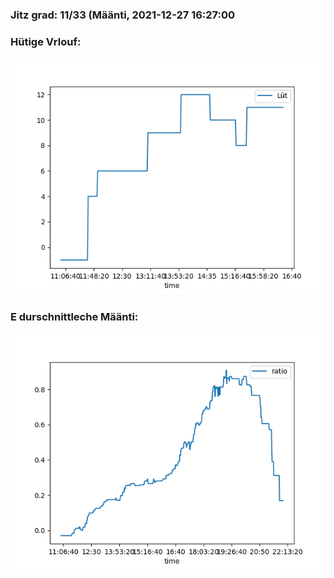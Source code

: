 ### Jitz grad: 11/33 (Määnti, 2021-12-27 16:27:00

### Hütige Vrlouf:
![Graph](Today.png)

### E durschnittleche Määnti:
![Graph](Määnti.png)